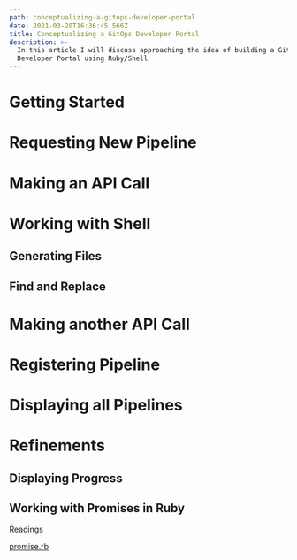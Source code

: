```yaml
---
path: conceptualizing-a-gitops-developer-portal
date: 2021-03-20T16:36:45.566Z
title: Conceptualizing a GitOps Developer Portal
description: >-
  In this article I will discuss approaching the idea of building a GitOps
  Developer Portal using Ruby/Shell
---
```

# Getting Started

# Requesting New Pipeline

# Making an API Call

# Working with Shell

## Generating Files

## Find and Replace

# Making another API Call

# Registering Pipeline

# Displaying all Pipelines

# Refinements

## Displaying Progress

## Working with Promises in Ruby

Readings

[promise.rb](https://medium.com/@gauravbasti2006/lets-keep-our-promise-in-ruby-e45925182fdc)
